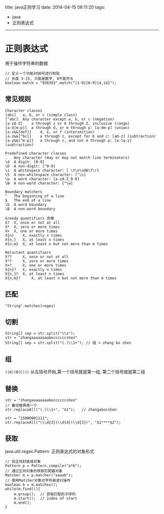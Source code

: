 title: java正则学习
date: 2014-04-15 08:11:20
tags:
- java
- 正则表达式
---
# 正则表达式 #

用于操作字符串的数据
~~~~~~
// 定义一个功能对QQ号进行校验
// 长度 5-15, 只能是数字, 0不能开头
boolean match = "938393".match("[1-9][0-9]{4,14}");
~~~~~~

## 常见规则 ##
~~~~~~
Character classes
[abc] 	a, b, or c (simple class)
[^abc] 	Any character except a, b, or c (negation)
[a-zA-Z] 	a through z or A through Z, inclusive (range)
[a-d[m-p]] 	a through d, or m through p: [a-dm-p] (union)
[a-z&&[def]] 	d, e, or f (intersection)
[a-z&&[^bc]] 	a through z, except for b and c: [ad-z] (subtraction)
[a-z&&[^m-p]] 	a through z, and not m through p: [a-lq-z](subtraction)
 
Predefined character classes
. 	Any character (may or may not match line terminators)
\d 	A digit: [0-9]
\D 	A non-digit: [^0-9]
\s 	A whitespace character: [ \t\n\x0B\f\r]
\S 	A non-whitespace character: [^\s]
\w 	A word character: [a-zA-Z_0-9]
\W 	A non-word character: [^\w]

Boundary matchers
^ 	The beginning of a line
$ 	The end of a line
\b 	A word boundary
\B 	A non-word boundary

Greedy quantifiers 贪懒
X? 	X, once or not at all
X* 	X, zero or more times
X+ 	X, one or more times
X{n} 	X, exactly n times
X{n,} 	X, at least n times
X{n,m} 	X, at least n but not more than m times
 
Reluctant quantifiers
X?? 	X, once or not at all
X*? 	X, zero or more times
X+? 	X, one or more times
X{n}? 	X, exactly n times
X{n,}? 	X, at least n times
X{n,m}? 	X, at least n but not more than m times
~~~~~~

## 匹配 ##
`"String".matches(regex)`

## 切割 ##
~~~~~~
String[] sep = str.split("\\s");
str = "zhangaaaaaaaaboccccccshen"
String[] sep = str.split("(.)\\1+"); // 组 > zhang bo shen
~~~~~~

## 组 ##
`((A)(B(C)))` 从左括号开始,第一个括号就是第一组, 第二个括号就是第二组

## 替换 ##
~~~~~~
str = "zhangaaaaaaaaboccccccshen"
// 叠词替换成一个
str.replaceAll("(.)\\1+", "$1");   // zhangabocshen

str = "15800001111";
str.replaceAll("(\\d{3})\\d{4}(\\d{3})", "$1****$2");
~~~~~~

## 获取 ##
java.util.regex.Pattern: 正则表达式的对象形式

~~~~~~
// 将正则封装成对象
Pattern p = Pattern.compile("a*b");
// 通过正则对象的获取匹配器对象
Matcher m = p.matcher("aaaab");
// 使用Matcher对象对字符串进行操作
boolean b = m.matches();
while(m.find()){
    m.group();  // 获取匹配的子序列
    m.start();  // index of start
    m.end();
}


~~~~~~
